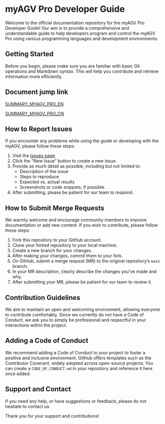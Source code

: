 # myAGV Pro Developer Guide

Welcome to the official documentation repository for the myAGV Pro Developer Guide! Our aim is to provide a comprehensive and understandable guide to help developers program and control the myAGV Pro using various programming languages and development environments.

## Getting Started

Before you begin, please make sure you are familiar with basic Git operations and Markdown syntax. This will help you contribute and retrieve information more efficiently.

## Document jump link

[SUMMARY_MYAGV_PRO_EN](https://docs.elephantrobotics.com/docs/myagv_jn23_en)

[SUMMARY_MYAGV_PRO_CN](https://docs.elephantrobotics.com/docs/myagv_jn23_cn)

## How to Report Issues

If you encounter any problems while using the guide or developing with the myAGV, please follow these steps:

1. Visit the [Issues page](https://github.com/elephantrobotics/myagvPro_docs/issues).
2. Click the “New Issue” button to create a new issue.
3. Provide as much detail as possible, including but not limited to:
   - Description of the issue
   - Steps to reproduce
   - Expected vs. actual results
   - Screenshots or code snippets, if possible.
4. After submitting, please be patient for our team to respond.

## How to Submit Merge Requests

We warmly welcome and encourage community members to improve documentation or add new content. If you wish to contribute, please follow these steps:

1. Fork this repository to your GitHub account.
2. Clone your forked repository to your local machine.
3. Create a new branch for your changes.
4. After making your changes, commit them to your fork.
5. On GitHub, submit a merge request (MR) to the original repository’s `main` branch.
6. In your MR description, clearly describe the changes you've made and why.
7. After submitting your MR, please be patient for our team to review it.

## Contribution Guidelines

We aim to maintain an open and welcoming environment, allowing everyone to contribute comfortably. Since we currently do not have a Code of Conduct, we ask you to simply be professional and respectful in your interactions within the project.

## Adding a Code of Conduct

We recommend adding a Code of Conduct to your project to foster a positive and inclusive environment. GitHub offers templates such as the Contributor Covenant, widely adopted across open-source projects. You can create a `CODE_OF_CONDUCT.md` in your repository and reference it here once added.

## Support and Contact

If you need any help, or have suggestions or feedback, please do not hesitate to contact us.

Thank you for your support and contributions!
